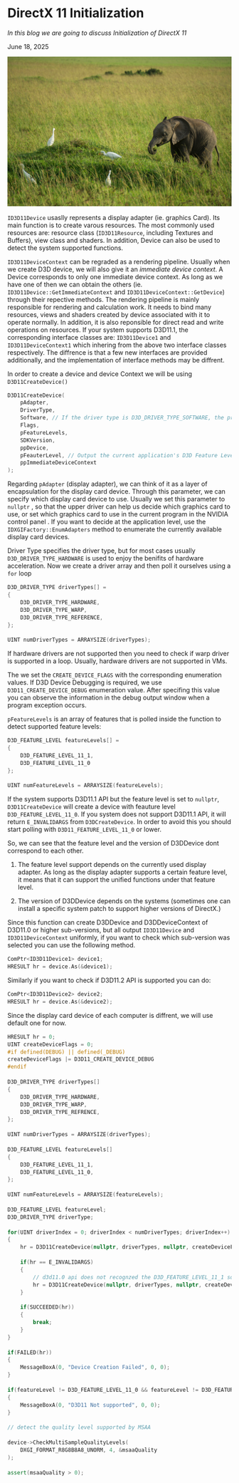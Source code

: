 # DirectX 11 Initialization

*In this blog we are going to discuss Initialization of DirectX 11*

June 18, 2025

![com](../assets/init.jpg)

`ID3D11Device` usaslly represents a display adapter (ie. graphics Card). Its main function is to create varous resources. The most commonly used resources are: resource class (`ID3D11Resource`, including Textures and Buffers), view class and shaders. In addition, Device can also be used to detect the system supported functions.

`ID3D11DeviceContext` can be regraded as a rendering pipeline. Usually when we create D3D device, we will also give it an *immediate device context*. A Device corresponds to only one immediate device context. As long as we have one of then we can obtain the others (ie. `ID3D11Device::GetImmediateContext` and `ID3D11DeviceContext::GetDevice`) through their repective methods. The rendering pipeline is mainly responsible for rendering and calculation work. It needs to bind many resources, views and shaders created by device associated with it to operate normally. In addition, it is also reponsible for direct read and write operations on resources. If your system supports D3D11.1, the corresponding interface classes are: `ID3D11Device1` and `ID3D11DeviceContext1` which inhering from the above two interface classes respectively. The diffrence is that a few new interfaces are provided additionally, and the implementation of interface methods may be diffrent.

In order to create a device and device Context we will be using `D3D11CreateDevice()`

```cpp
D3D11CreateDevice(
    pAdapter, 
    DriverType,
    Software, // If the driver type is D3D_DRIVER_TYPE_SOFTWARE, the program module must be provided
    Flags, 
    pFeatureLevels,
    SDKVersion,
    ppDevice,
    pFeauterLevel, // Output the current application's D3D Feature Level
    ppImmediateDeviceContext
);
```

Regarding `pAdapter` (display adapter), we can think of it as a layer of encapsulation for the display card device. Through this parameter, we can specify which display card device to use. Usually we set this parameter to   `nullptr` , so that the upper driver can help us decide which graphics card to use, or set which graphics card to use in the current program in the NVIDIA control panel . If you want to decide at the application level, use the `IDXGIFactory::EnumAdapters` method to enumerate the currently available display card devices.

Driver Type specifies the driver type, but for most cases usually `D3D_DRIVER_TYPE_HARDWARE` is used to enjoy the benifits of hardware acceleration. Now we create a driver array and then poll it ourselves using a `for` loop

```cpp
D3D_DRIVER_TYPE driverTypes[] = 
{
    D3D_DRIVER_TYPE_HARDWARE,
    D3D_DRIVER_TYPE_WARP,
    D3D_DRIVER_TYPE_REFERENCE,
};

UINT numDriverTypes = ARRAYSIZE(driverTypes);
```

If hardware drivers are not supported then you need to check if warp driver is supported in a loop. Usually, hardware drivers are not supported in VMs.

The we set the `CREATE_DEVICE_FLAGS` with the corresponding enumeration values. If D3D Device Debugging is required, we use `D3D11_CREATE_DEVICE_DEBUG` enumeration value. After specifing this value you can observe the information in the debug output window when a program exception occurs.

`pFeatureLevels` is an array of features that is polled inside the function to detect supported feature levels:

```cpp
D3D_FEATURE_LEVEL featureLevels[] = 
{
    D3D_FEATURE_LEVEL_11_1,
    D3D_FEATURE_LEVEL_11_0
};

UINT numFeatureLevels = ARRAYSIZE(featureLevels);
```

If the system supports D3D11.1 API but the feature level is set to `nullptr`, `D3D11CreateDevice` will create a device with feauture level `D3D_FEATURE_LEVEL_11_0`. If you system does not support D3D11.1 API, it will return `E_INVALIDARGS` from `D3DCreateDevice`. In order to avoid this you should start polling with `D3D11_FEATURE_LEVEL_11_0` or lower.

So, we can see that the feature level and the version of D3DDevice dont correspond to each other.

1. The feature level support depends on the currently used display adapter. As long as the display adapter supports a certain feature level, it means that it can support the unified functions under that feature level.

2. The version of D3DDevice depends on the systems (sometimes one can install a specific system patch to support higher versions of DirectX.)

Since this function can create D3DDevice and D3DDeviceContext of D3D11.0 or higher sub-versions, but all output `ID3D11Device` and `ID3D11DeviceContext` uniformly, if you want to check which sub-version was selected you can use the following method.

```cpp
ComPtr<ID3D11Device1> device1;
HRESULT hr = device.As(&device1);
```

Similarly if you want to check if D3D11.2 API is supported you can do:

```cpp
ComPtr<ID3D11Device2> device2;
HRESULT hr = device.As(&device2);
```

Since the display card device of each computer is diffrent, we will use default one for now.

```cpp
HRESULT hr = 0; 
UINT createDeviceFlags = 0;
#if defined(DEBUG) || defined(_DEBUG)
createDeviceFlags |= D3D11_CREATE_DEVICE_DEBUG
#endif

D3D_DRIVER_TYPE driverTypes[]
{
    D3D_DRIVER_TYPE_HARDWARE,
    D3D_DRIVER_TYPE_WARP,
    D3D_DRIVER_TYPE_REFRENCE,
};

UINT numDriverTypes = ARRAYSIZE(driverTypes);

D3D_FEATURE_LEVEL featureLevels[]
{
    D3D_FEATURE_LEVEL_11_1,
    D3D_FEATURE_LEVEL_11_0,
};

UINT numFeatureLevels = ARRAYSIZE(featureLevels);

D3D_FEATURE_LEVEL featureLevel;
D3D_DRIVER_TYPE driverType;

for(UINT driverIndex = 0; driverIndex < numDriverTypes; driverIndex++)
{
    hr = D3D11CreateDevice(nullptr, driverTypes, nullptr, createDeviceFlags, featureLevels, numFeatureLevels, D3D11_SDK_VERSION, device.GetAddressOf(), &featureLevel, immediateContext.GetAddressOf());

    if(hr == E_INVALIDARGS)
    {
        // d3d11.0 api does not recognzed the D3D_FEATURE_LEVEL_11_1 so we need to try feature levels 11.0 and below.
        hr = D3D11CreateDevice(nullptr, driverTypes, nullptr, createDeviceFlags, &featureLevels[1], numFeatureLevels-1, D3D11_SDK_VERSION, device.GetAddressOf(), &featureLevel, immediateContext.GetAddressOf());
    }

    if(SUCCEEDED(hr))
    {
        break;
    }
}

if(FAILED(hr))
{
    MessageBoxA(0, "Device Creation Failed", 0, 0);
}

if(featureLevel != D3D_FEATURE_LEVEL_11_0 && featureLevel != D3D_FEATURE_LEVEL_11_1)
{
    MessageBoxA(0, "D3D11 Not supported", 0, 0);
}

// detect the quality level supported by MSAA

device->CheckMultiSampleQualityLevels(
    DXGI_FORMAT_R8G8B8A8_UNORM, 4, &msaaQuality 
);

assert(msaaQuality > 0);
```
